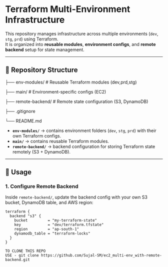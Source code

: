 # Terraform Multi-Environment Infrastructure

This repository manages infrastructure across multiple environments (`dev`, `stg`, `prd`) using Terraform.  
It is organized into **reusable modules**, **environment configs**, and **remote backend** setup for state management.

---

## 📂 Repository Structure

├── env-modules/ # Reusable Terraform modules (dev,prd,stg)

├── main/ # Environment-specific configs (EC2)

├── remote-backend/ # Remote state configuration (S3, DynamoDB)

├── .gitignore

└── README.md


- **`env-modules/`** → contains environment folders (`dev`, `stg`, `prd`) with their own Terraform configs. 
- **`main/`** → contains reusable Terraform modules.  
- **`remote-backend/`** → backend configuration for storing Terraform state remotely (S3 + DynamoDB).  

---

## 🚀 Usage

### 1. Configure Remote Backend
Inside `remote-backend/`, update the backend config with your own S3 bucket, DynamoDB table, and AWS region:

```hcl
terraform {
  backend "s3" {
    bucket         = "my-terraform-state"
    key            = "dev/terraform.tfstate"
    region         = "ap-south-1"
    dynamodb_table = "terraform-locks"
  }
}

TO CLONE THIS REPO 
USE - git clone https://github.com/Sujal-SM/ec2_multi-env_with-remote-backend.git
